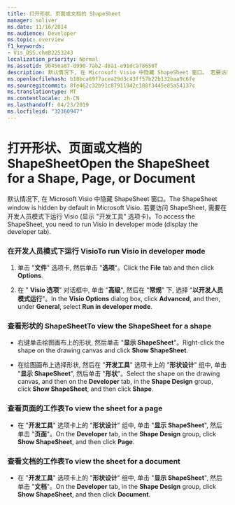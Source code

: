 ```yaml
---
title: 打开形状、页面或文档的 ShapeSheet
manager: soliver
ms.date: 11/16/2014
ms.audience: Developer
ms.topic: overview
f1_keywords:
- Vis_DSS.chm82253243
localization_priority: Normal
ms.assetid: 9b456a87-d990-7ab2-d8a1-e91dca78650f
description: 默认情况下, 在 Microsoft Visio 中隐藏 ShapeSheet 窗口。 若要访问 ShapeSheet, 需要在开发人员模式下运行 Visio (显示 "开发工具" 选项卡)。
ms.openlocfilehash: b18bca69f7acea29d3c43ff57b22b132baa9c6fe
ms.sourcegitcommit: 8fe462c32b91c87911942c188f3445e85a54137c
ms.translationtype: MT
ms.contentlocale: zh-CN
ms.lasthandoff: 04/23/2019
ms.locfileid: "32360947"
---
```

# <a name="open-the-shapesheet-for-a-shape-page-or-document"></a><span data-ttu-id="9c06c-104">打开形状、页面或文档的 ShapeSheet</span><span class="sxs-lookup"><span data-stu-id="9c06c-104">Open the ShapeSheet for a Shape, Page, or Document</span></span>

<span data-ttu-id="9c06c-105">默认情况下, 在 Microsoft Visio 中隐藏 ShapeSheet 窗口。</span><span class="sxs-lookup"><span data-stu-id="9c06c-105">The ShapeSheet window is hidden by default in Microsoft Visio.</span></span> <span data-ttu-id="9c06c-106">若要访问 ShapeSheet, 需要在开发人员模式下运行 Visio (显示 "开发工具" 选项卡)。</span><span class="sxs-lookup"><span data-stu-id="9c06c-106">To access the ShapeSheet, you need to run Visio in developer mode (display the developer tab).</span></span>
  
### <a name="to-run-visio-in-developer-mode"></a><span data-ttu-id="9c06c-107">在开发人员模式下运行 Visio</span><span class="sxs-lookup"><span data-stu-id="9c06c-107">To run Visio in developer mode</span></span>

1. <span data-ttu-id="9c06c-108">单击 "**文件**" 选项卡, 然后单击 "**选项**"。</span><span class="sxs-lookup"><span data-stu-id="9c06c-108">Click the **File** tab and then click **Options**.</span></span>
    
2. <span data-ttu-id="9c06c-109">在 " **Visio 选项**" 对话框中, 单击 "**高级**", 然后在 "**常规**" 下, 选择 "**以开发人员模式运行**"。</span><span class="sxs-lookup"><span data-stu-id="9c06c-109">In the **Visio Options** dialog box, click **Advanced**, and then, under **General**, select **Run in developer mode**.</span></span>
    
### <a name="to-view-the-shapesheet-for-a-shape"></a><span data-ttu-id="9c06c-110">查看形状的 ShapeSheet</span><span class="sxs-lookup"><span data-stu-id="9c06c-110">To view the ShapeSheet for a shape</span></span>

- <span data-ttu-id="9c06c-111">右键单击绘图画布上的形状, 然后单击 "**显示 ShapeSheet**"。</span><span class="sxs-lookup"><span data-stu-id="9c06c-111">Right-click the shape on the drawing canvas and click **Show ShapeSheet**.</span></span>
    
- <span data-ttu-id="9c06c-112">在绘图画布上选择形状, 然后在 "**开发工具**" 选项卡上的 "**形状设计**" 组中, 单击 "**显示 ShapeSheet**", 然后单击 "**形状**"。</span><span class="sxs-lookup"><span data-stu-id="9c06c-112">Select the shape on the drawing canvas, and then on the **Developer** tab, in the **Shape Design** group, click **Show ShapeSheet**, and then click **Shape**.</span></span>
    
### <a name="to-view-the-sheet-for-a-page"></a><span data-ttu-id="9c06c-113">查看页面的工作表</span><span class="sxs-lookup"><span data-stu-id="9c06c-113">To view the sheet for a page</span></span>

- <span data-ttu-id="9c06c-114">在 "**开发工具**" 选项卡上的 "**形状设计**" 组中, 单击 "**显示 ShapeSheet**", 然后单击 "**页面**"。</span><span class="sxs-lookup"><span data-stu-id="9c06c-114">On the **Developer** tab, in the **Shape Design** group, click **Show ShapeSheet**, and then click **Page**.</span></span>
    
### <a name="to-view-the-sheet-for-a-document"></a><span data-ttu-id="9c06c-115">查看文档的工作表</span><span class="sxs-lookup"><span data-stu-id="9c06c-115">To view the sheet for a document</span></span>

- <span data-ttu-id="9c06c-116">在 "**开发工具**" 选项卡上的 "**形状设计**" 组中, 单击 "**显示 ShapeSheet**", 然后单击 "**文档**"。</span><span class="sxs-lookup"><span data-stu-id="9c06c-116">On the **Developer** tab, in the **Shape Design** group, click **Show ShapeSheet**, and then click **Document**.</span></span>
    

